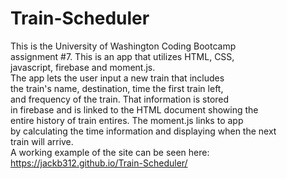 # Train-Scheduler
This is the University of Washington Coding Bootcamp<br>
assignment #7. This is an app that utilizes HTML, CSS, <br>
javascript, firebase and moment.js.<br>
The app lets the user input a new train that includes<br>
the train's name, destination, time the first train left, <br>
and frequency of the train. That information is stored<br>
in firebase and is linked to the HTML document showing the<br>
entire history of train entires. The moment.js links to app<br>
by calculating the time information and displaying when the next<br>
train will arrive.<br>
A working example of the site can be seen here:
https://jackb312.github.io/Train-Scheduler/